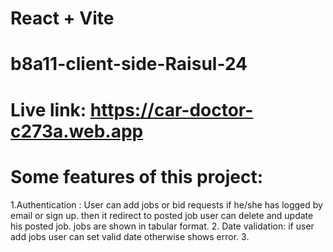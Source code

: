 # React + Vite
# b8a11-client-side-Raisul-24

# Live link: https://car-doctor-c273a.web.app

# Some features of this project:
1.Authentication : User can add jobs or bid requests if he/she has logged by email or sign up. then it redirect to posted job user can delete and update his posted job. jobs are shown in tabular format.
2. Date validation: if user add jobs user can set valid date otherwise shows error.
3. 
